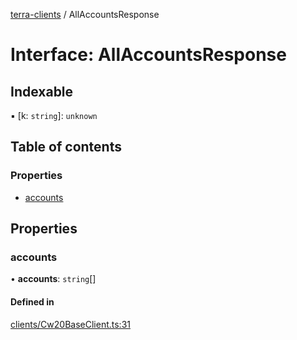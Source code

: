 [terra-clients](../README.md) / AllAccountsResponse

# Interface: AllAccountsResponse

## Indexable

▪ [k: `string`]: `unknown`

## Table of contents

### Properties

- [accounts](AllAccountsResponse.md#accounts)

## Properties

### accounts

• **accounts**: `string`[]

#### Defined in

[clients/Cw20BaseClient.ts:31](https://github.com/octalmage/terra-clients/blob/fbc54ed/clients/Cw20BaseClient.ts#L31)

